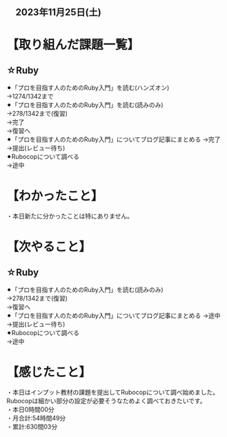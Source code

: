 ## 　2023年11月25日(土)
# 【取り組んだ課題一覧】
## ☆Ruby
⚫︎「プロを目指す人のためのRuby入門」を読む(ハンズオン)<br>
→1274/1342まで<br>
⚫︎「プロを目指す人のためのRuby入門」を読む(読みのみ)<br>
→278/1342まで(復習)<br>
→完了<br>
→復習へ<br>
⚫︎「プロを目指す人のためのRuby入門」についてブログ記事にまとめる
→完了<br>
→提出(レビュー待ち)<br>
⚫︎Rubocopについて調べる<br>
→途中<br>
# 【わかったこと】
・本日新たに分かったことは特にありません。<br>
# 【次やること】
## ☆Ruby
⚫︎「プロを目指す人のためのRuby入門」を読む(読みのみ)<br>
→278/1342まで(復習)<br>
→復習へ<br>
⚫︎「プロを目指す人のためのRuby入門」についてブログ記事にまとめる
→途中<br>
→提出(レビュー待ち)<br>
⚫︎Rubocopについて調べる<br>
→途中<br>
# 【感じたこと】
・本日はインプット教材の課題を提出してRubocopについて調べ始めました。Rubocopは細かい部分の設定が必要そうなためよく調べておきたいです。<br>
・本日0時間00分<br>
・月合計:54時間49分<br>
・累計:630間03分<br>
